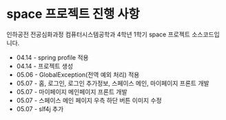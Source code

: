 # space 프로젝트 진행 사항
인하공전 전공심화과정 컴퓨터시스템공학과 4학년 1학기 space 프로젝트 소스코드입니다.

- 04.14 - spring profile 적용
- 04.14 - 프로젝트 생성
- 05.06 - GlobalException(전역 예외 처리) 적용
- 05.07 - 홈, 로그인, 로그인 추가정보, 스페이스 메인, 마이페이지 프론트 개발
- 05.07 - 마이페이지 메인페이지 프론트 개발
- 05.07 - 스페이스 메인 페이지 우측 하단 버튼 이미지 수정
- 05.07 - slf4j 추가
